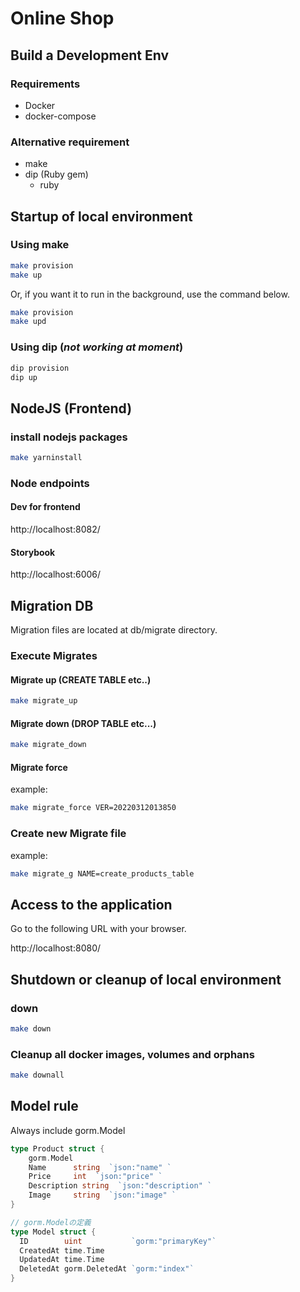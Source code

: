 # Online Shop

## Build a Development Env

### Requirements

- Docker
- docker-compose

### Alternative requirement

- make
- dip (Ruby gem)
    - ruby

## Startup of local environment

### Using make

```sh
make provision
make up
```

Or, if you want it to run in the background, use the command below.

```sh
make provision
make upd
```

### Using dip (*not working at moment*)

```sh
dip provision
dip up
```

## NodeJS (Frontend)

### install nodejs packages

```sh
make yarninstall
```

### Node endpoints

#### Dev for frontend

http://localhost:8082/

#### Storybook

http://localhost:6006/

## Migration DB

Migration files are located at db/migrate directory.

### Execute Migrates

#### Migrate up (CREATE TABLE etc..)

```sh
make migrate_up
```

#### Migrate down (DROP TABLE etc...)

```sh
make migrate_down
```

#### Migrate force

example:
```sh
make migrate_force VER=20220312013850
```

### Create new Migrate file

example:
```sh
make migrate_g NAME=create_products_table
```

## Access to the application

Go to the following URL with your browser.

http://localhost:8080/

## Shutdown or cleanup of local environment

### down

```sh
make down
```

### Cleanup all docker images, volumes and orphans

```sh
make downall
```

## Model rule

Always include gorm.Model
```go
type Product struct {
	gorm.Model
	Name	  string  `json:"name" `
	Price	  int  `json:"price" `
	Description string  `json:"description" `
	Image	  string  `json:"image" `
}

// gorm.Modelの定義
type Model struct {
  ID        uint           `gorm:"primaryKey"`
  CreatedAt time.Time
  UpdatedAt time.Time
  DeletedAt gorm.DeletedAt `gorm:"index"`
}
```

